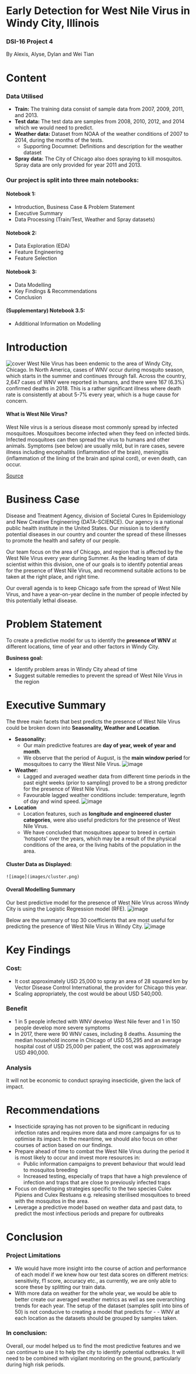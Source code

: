 # Early Detection for West Nile Virus in Windy City, Illinois
### DSI-16 Project 4
By Alexis, Alyse, Dylan and Wei Tian
# Content
### Data Utilised
- **Train:** The training data consist of sample data from 2007, 2009, 2011, and 2013.
- **Test data:**  The test data are samples from 2008, 2010, 2012, and 2014 which we would need to predict.
- **Weather data:** Dataset from NOAA of the weather conditions of 2007 to 2014, during the months of the tests.
    - Supporting Documnet: Definitions and description for the weather dataset
- **Spray data:** The City of Chicago also does spraying to kill mosquitos. Spray data are only provided for year 2011 and 2013.

### Our project is split into three main notebooks:
#### Notebook 1: 
   - Introduction, Business Case & Problem Statement
   - Executive Summary
   - Data Processing (Train/Test, Weather and Spray datasets)

#### Notebook 2: 
   - Data Exploration (EDA)
   - Feature Engineering
   - Feature Selection

#### Notebook 3: 
   - Data Modelling
   - Key Findings & Recommendations 
   - Conclusion
   
#### (Supplementary) Notebook 3.5:
   - Additional Information on Modelling 

# Introduction
![cover](images/wnvimage_1.jpg)
West Nile Virus has been endemic to the area of Windy City, Chicago. In North America, cases of WNV occur during mosquito season, which starts in the summer and continues through fall. Across the country, 2,647 cases of WNV were reported in humans, and there were 167 (6.3%) confirmed deaths in 2018. This is a rather significant illness where death rate is consistently at about 5-7% every year, which is a huge cause for concern.

#### What is West Nile Virus?
West Nile virus is a serious disease most commonly spread by infected mosquitoes. Mosquitoes become infected when they feed on infected birds. Infected mosquitoes can then spread the virus to humans and other animals. Symptoms (see below) are usually mild, but in rare cases, severe illness including encephalitis (inflammation of the brain), meningitis (inflammation of the lining of the brain and spinal cord), or even death, can occur.

[Source](https://cookcountypublichealth.org/communicable-diseases/west-nile-virus/)

# Business Case
Disease and Treatment Agency, division of Societal Cures In Epidemiology and New Creative Engineering (DATA-SCIENCE). Our agency is a national public health institute in the United States. Our mission is to identify potential diseases in our country and counter the spread of these illnesses to promote the health and safety of our people.

Our team focus on the area of Chicago, and region  that is affected by the West Nile Virus every year during Summer. As the leading team of data scientist within this division, one of our goals is to identify potential areas for the presence of West Nile Virus, and recommend suitable actions to be taken at the right place, and right time.

Our overall agenda is to keep Chicago safe from the spread of West Nile Virus, and have a year-on-year decline in the number of people infected by this potentially lethal disease.

# Problem Statement

To create a predictive model for us to identify the **presence of WNV** at different locations, time of year and other factors in Windy City.

**Business goal:**
- Identify problem areas in Windy City ahead of time
- Suggest suitable remedies to prevent the spread of West Nile Virus in the region

# Executive Summary
The three main facets that best predicts the presence of West Nile Virus could be broken down into **Seasonality, Weather and Location**.
- **Seasonality:**
    - Our main predictive features are **day of year, week of year and month**.
    - We observe that the period of August, is the **main window period** for mosquitoes to carry the West Nile Virus.
    ![image](images/wnv_aug.png)
- **Weather:**
    - Lagged and averaged weather data from different time periods in the past eight weeks (prior to sampling) proved to be a strong predictor for the presence of West Nile Virus.
    - Favourable lagged weather conditions include: temperature, legnth of day and wind speed.
    ![image](images/weather_combined.jpeg)
- **Location**
    - Location features, such as **longitude and engineered cluster categories**, were also useful predictors for the presence of West Nile Virus.
    - We have concluded that mosquitoes appear to breed in certain 'hotspots' over the years, which may be a result of the physical conditions of the area, or the living habits of the population in the area.
#### Cluster Data as Displayed:
    ![image](images/cluster.png)

#### Overall Modelling Summary
Our best predictive model for the presence of West Nile Virus across Windy City is using the Logistic Regression model (RFE).
![image](images/summary.png)

Below are the summary of top 30 coefficients that are most useful for predicting the presence of West Nile Virus in Windy City.
![image](images/logreg.png)

# Key Findings
### Cost:
- It cost approximately USD 25,000 to spray an area of 28 squared km by Vector Disease Control International, the provider for Chicago this year.
- Scaling appropriately, the cost would be about USD 540,000.

### Benefit
- 1 in 5 people infected with WNV develop West Nile fever and 1 in 150 people develop more severe symptoms
- In 2017, there were 90 WNV cases, including 8 deaths. Assuming the median household income in Chicago of USD 55,295 and an average hospital cost of USD 25,000 per patient, the cost was approximately USD 490,000.

### Analysis
It will not be economic to conduct spraying insecticide, given the lack of impact.

# Recommendations
- Insecticide spraying has not proven to be significant in reducing infection rates and requires more data and more campaigns for us to optimise its impact. In the meantime, we should also focus on other courses of action based on our findings.
- Prepare ahead of time to combat the West Nile Virus during the period it is most likely to occur and invest more resources in:
  - Public information campaigns to prevent behaviour that would lead to mosquitos breeding
  - Increased testing, especially of traps that have a high prevalence of infection and traps that are close to previously infected traps
- Focus on developing strategies specific to the two species Culex Pipiens and Culex Restuans e.g. releasing sterilised mosquitoes to breed with the mosquitos in the area.
- Leverage a predictive model based on weather data and past data, to predict the most infectious periods and prepare for outbreaks

# Conclusion

### Project Limitations
- We would have more insight into the course of action and performance of each model if we knew how our test data scores on different metrics: sensitivity, f1 score, accuracy etc., as currently, we are only able to score these by splitting our train data.
- With more data on weather for the whole year, we would be able to better create our averaged weather metrics as well as see overarching trends for each year.
The setup of the dataset (samples split into bins of 50) is not conducive to creating a model that predicts for - - WNV at each location as the datasets should be grouped by samples taken.

### In conclusion:
Overall, our model helped us to find the most predictive features and we can continue to use it to help the city to identify potential outbreaks. It will need to be combined with vigilant monitoring on the ground, particularly during high risk periods.
